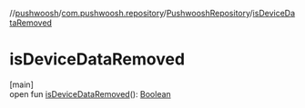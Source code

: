 //[pushwoosh](../../../index.md)/[com.pushwoosh.repository](../index.md)/[PushwooshRepository](index.md)/[isDeviceDataRemoved](is-device-data-removed.md)

# isDeviceDataRemoved

[main]\
open fun [isDeviceDataRemoved](is-device-data-removed.md)(): [Boolean](https://kotlinlang.org/api/latest/jvm/stdlib/kotlin-stdlib/kotlin/-boolean/index.html)

